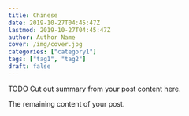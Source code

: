 ```yaml
---
title: Chinese
date: 2019-10-27T04:45:47Z
lastmod: 2019-10-27T04:45:47Z
author: Author Name
cover: /img/cover.jpg
categories: ["category1"]
tags: ["tag1", "tag2"]
draft: false
---
```


TODO
Cut out summary from your post content here.

<!--more-->

The remaining content of your post.
